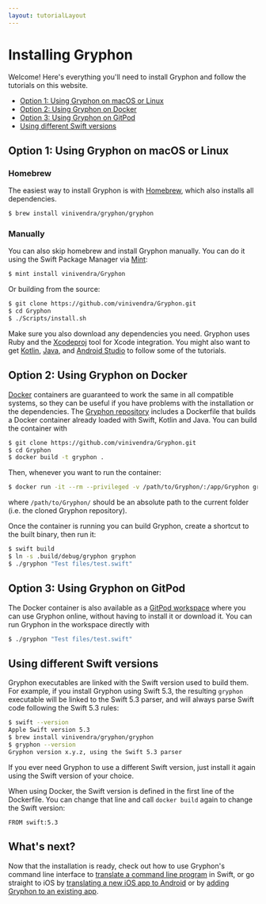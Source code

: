 ```yaml
---
layout: tutorialLayout
---
```


# Installing Gryphon

Welcome! Here's everything you'll need to install Gryphon and follow the tutorials on this website.

- [Option 1: Using Gryphon on macOS or Linux](installingGryphon.html#option-1-using-gryphon-on-macos-or-linux)
- [Option 2: Using Gryphon on Docker](installingGryphon.html#option-2-using-gryphon-on-docker)
- [Option 3: Using Gryphon on GitPod](installingGryphon.html#option-3-using-gryphon-on-gitpod)
- [Using different Swift versions](installingGryphon.html#using-different-swift-versions)

## Option 1: Using Gryphon on macOS or Linux

### Homebrew

The easiest way to install Gryphon is with [Homebrew](https://brew.sh), which also installs all dependencies.

```` bash
$ brew install vinivendra/gryphon/gryphon
````

### Manually

You can also skip homebrew and install Gryphon manually. You can do it using the Swift Package Manager via [Mint](https://github.com/yonaskolb/Mint):

```` bash
$ mint install vinivendra/Gryphon
````

Or building from the source:

```` bash
$ git clone https://github.com/vinivendra/Gryphon.git
$ cd Gryphon
$ ./Scripts/install.sh
````

Make sure you also download any dependencies you need. Gryphon uses Ruby and the [Xcodeproj](https://github.com/CocoaPods/Xcodeproj) tool for Xcode integration. You might also want to get [Kotlin](https://github.com/JetBrains/kotlin/releases/latest), [Java](https://www.oracle.com/java/technologies/javase-jre8-downloads.html), and [Android Studio](https://developer.android.com/studio/) to follow some of the tutorials.

## Option 2: Using Gryphon on Docker

[Docker](https://www.docker.com) containers are guaranteed to work the same in all compatible systems, so they can be useful if you have problems with the installation or the dependencies. The [Gryphon repository](https://github.com/vinivendra/Gryphon) includes a Dockerfile that builds a Docker container already loaded with Swift, Kotlin and Java. You can build the container with

```` bash
$ git clone https://github.com/vinivendra/Gryphon.git
$ cd Gryphon
$ docker build -t gryphon .
````

Then, whenever you want to run the container:

```` bash
$ docker run -it --rm --privileged -v /path/to/Gryphon/:/app/Gryphon gryphon
````

where `/path/to/Gryphon/` should be an absolute path to the current folder (i.e. the cloned Gryphon repository).

Once the container is running you can build Gryphon, create a shortcut to the built binary, then run it:

```` bash
$ swift build
$ ln -s .build/debug/gryphon gryphon
$ ./gryphon "Test files/test.swift"
````

## Option 3: Using Gryphon on GitPod

The Docker container is also available as a [GitPod workspace](http://gitpod.io/#github.com/vinivendra/Gryphon) where you can use Gryphon online, without having to install it or download it. You can run Gryphon in the workspace directly with

```` bash
$ ./gryphon "Test files/test.swift"
````

## Using different Swift versions

Gryphon executables are linked with the Swift version used to build them. For example, if you install Gryphon using Swift 5.3, the resulting `gryphon` executable will be linked to the Swift 5.3 parser, and will always parse Swift code following the Swift 5.3 rules:

```` bash
$ swift --version
Apple Swift version 5.3
$ brew install vinivendra/gryphon/gryphon
$ gryphon --version
Gryphon version x.y.z, using the Swift 5.3 parser
````

If you ever need Gryphon to use a different Swift version, just install it again using the Swift version of your choice.

When using Docker, the Swift version is defined in the first line of the Dockerfile. You can change that line and call `docker build` again to change the Swift version:

````
FROM swift:5.3
````

## What's next?

Now that the installation is ready, check out how to use Gryphon's command line interface to [translate a command line program](translatingCommandLinePrograms.html) in Swift, or go straight to iOS by [translating a new iOS app to Android](translatingANewiOSAppToAndroid.html) or by [adding Gryphon to an existing app](addingGryphonToAnExistingApp.html).



